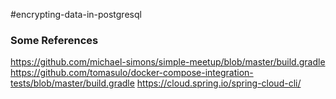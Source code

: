 
#encrypting-data-in-postgresql

### Some References

https://github.com/michael-simons/simple-meetup/blob/master/build.gradle
https://github.com/tomasulo/docker-compose-integration-tests/blob/master/build.gradle
https://cloud.spring.io/spring-cloud-cli/
